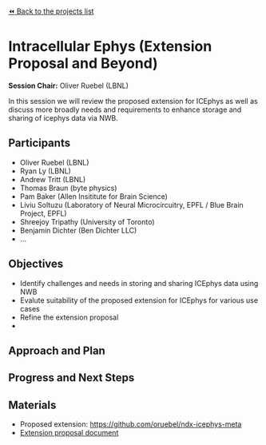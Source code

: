 [:rewind: Back to the projects list](../../README.md#breakout-sessions)

# Intracellular Ephys (Extension Proposal and Beyond)

**Session Chair:** Oliver Ruebel (LBNL)

In this session we will review the proposed extension for ICEphys as well as discuss more broadly needs and requirements
to enhance storage and sharing of icephys data via NWB.

## Participants

* Oliver Ruebel (LBNL)
* Ryan Ly (LBNL)
* Andrew Tritt (LBNL)
* Thomas Braun (byte physics)
* Pam Baker (Allen Insititute for Brain Science)
* Liviu	Soltuzu	(Laboratory of Neural Microcircuitry, EPFL / Blue Brain Project, EPFL)
* Shreejoy Tripathy (University of Toronto)
* Benjamin Dichter (Ben Dichter LLC)
* ...

## Objectives

* Identify challenges and needs in storing and sharing ICEphys data using NWB
* Evalute suitability of the proposed extension for ICEphys for various use cases
* Refine the extension proposal
*

## Approach and Plan

<!-- 1. Describe the steps of your planned approach to reach the objectives.-->
<!-- 1. ... -->
<!-- 1. ... -->

## Progress and Next Steps

<!--Populate this section as you are making progress before/during/after the hackathon-->
<!--Describe the progress you have made on the project,e.g., which objectives you have achieved and how.-->
<!--Describe the next steps you are planing to take to complete the project.-->

## Materials

* Proposed extension: https://github.com/oruebel/ndx-icephys-meta
* [Extension proposal document](https://docs.google.com/document/d/1cAgsXv26BmQoVfa7Greyxs0oc4IGH-t5aJsm-AwUAAE/edit)

